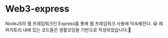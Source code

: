 # Web3-express

NodeJS의 웹 프레임워크인 Express를 통해 웹 프레임워크 사용에 익숙해진다. 😃
레파지토리 내에 있는 코드들은 생활코딩을 기반으로 작성되었습니다.💁
